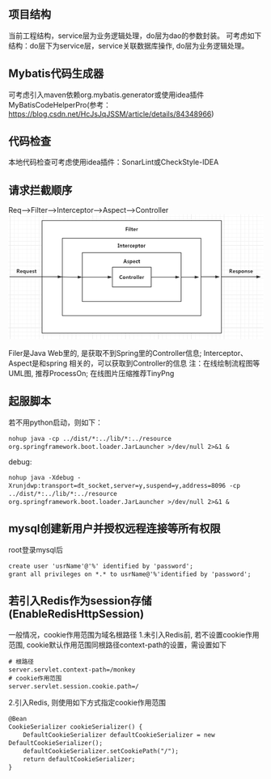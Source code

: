 ## 项目结构
当前工程结构，service层为业务逻辑处理，do层为dao的参数封装。
可考虑如下结构：do层下为service层，service关联数据库操作, do层为业务逻辑处理。

## Mybatis代码生成器
可考虑引入maven依赖org.mybatis.generator或使用idea插件MyBatisCodeHelperPro(参考：https://blog.csdn.net/HcJsJqJSSM/article/details/84348966)

## 代码检查
本地代码检查可考虑使用idea插件：SonarLint或CheckStyle-IDEA

## 请求拦截顺序
Req-->Filter-->Interceptor-->Aspect-->Controller
![concept_use](image_backup/concept_use/filter_seq.png)

Filer是Java Web里的, 是获取不到Spring里的Controller信息; Interceptor、Aspect是和spring 相关的，可以获取到Controller的信息
注：在线绘制流程图等UML图, 推荐ProcessOn; 在线图片压缩推荐TinyPng

## 起服脚本
若不用python启动，则如下：
```
nohup java -cp ../dist/*:../lib/*:../resource org.springframework.boot.loader.JarLauncher >/dev/null 2>&1 &
```
debug:
```
nohup java -Xdebug -Xrunjdwp:transport=dt_socket,server=y,suspend=y,address=8096 -cp ../dist/*:../lib/*:../resource  org.springframework.boot.loader.JarLauncher >/dev/null 2>&1 &
```

## mysql创建新用户并授权远程连接等所有权限
root登录mysql后
```
create user 'usrName'@'%' identified by 'password';
grant all privileges on *.* to usrName@'%'identified by 'password';
```

## 若引入Redis作为session存储(EnableRedisHttpSession)
一般情况，cookie作用范围为域名根路径
1.未引入Redis前, 若不设置cookie作用范围, cookie默认作用范围同根路径context-path的设置，需设置如下
```
# 根路径
server.servlet.context-path=/monkey
# cookie作用范围
server.servlet.session.cookie.path=/
```
2.引入Redis, 则使用如下方式指定cookie作用范围
```
@Bean
CookieSerializer cookieSerializer() {
    DefaultCookieSerializer defaultCookieSerializer = new DefaultCookieSerializer();
    defaultCookieSerializer.setCookiePath("/");
    return defaultCookieSerializer;
}
```
